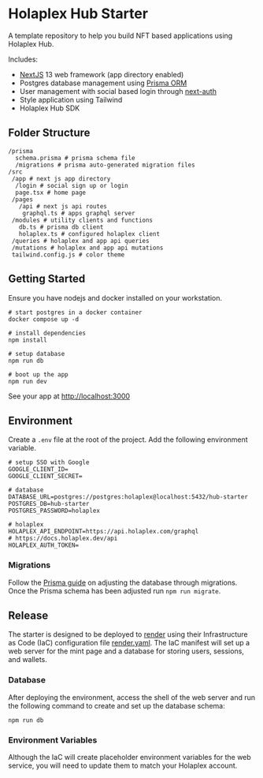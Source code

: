# Holaplex Hub Starter

A template repository to help you build NFT based applications using Holaplex Hub.

Includes:

- [NextJS](https://nextjs.org/) 13 web framework (app directory enabled)
- Postgres database management using [Prisma ORM](https://www.prisma.io/docs)
- User management with social based login through [next-auth](https://next-auth.js.org/)
- Style application using Tailwind
- Holaplex Hub SDK

## Folder Structure

```
/prisma
  schema.prisma # prisma schema file
  /migrations # prisma auto-generated migration files
/src
 /app # next js app directory
  /login # social sign up or login
  page.tsx # home page
 /pages
   /api # next js api routes
    graphql.ts # apps graphql server
 /modules # utility clients and functions
   db.ts # prisma db client
   holaplex.ts # configured holaplex client
 /queries # holaplex and app api queries
 /mutations # holaplex and app api mutations
 tailwind.config.js # color theme
```
## Getting Started

Ensure you have nodejs and docker installed on your workstation.

```
# start postgres in a docker container
docker compose up -d

# install dependencies
npm install

# setup database
npm run db

# boot up the app
npm run dev
```

See your app at [http://localhost:3000](http://localhost:3000)

## Environment

Create a `.env` file at the root of the project. Add the following environment variable.

```
# setup SSO with Google
GOOGLE_CLIENT_ID=
GOOGLE_CLIENT_SECRET=

# database
DATABASE_URL=postgres://postgres:holaplex@localhost:5432/hub-starter
POSTGRES_DB=hub-starter
POSTGRES_PASSWORD=holaplex

# holaplex
HOLAPLEX_API_ENDPOINT=https://api.holaplex.com/graphql
# https://docs.holaplex.dev/api
HOLAPLEX_AUTH_TOKEN=
```

### Migrations

Follow the [Prisma guide](https://www.prisma.io/docs/guides/database/developing-with-prisma-migrate) on adjusting the database through migrations. Once the Prisma schema has been adjusted run `npm run migrate`.

## Release
The starter is designed to be deployed to [render](https://render.com) using their Infrastructure as Code (IaC) configuration file [render.yaml](/render.yaml). The IaC manifest will set up a web server for the mint page and a database for storing users, sessions, and wallets.

### Database
After deploying the environment, access the shell of the web server and run the following command to create and set up the database schema:

```
npm run db
```

### Environment Variables
Although the IaC will create placeholder environment variables for the web service, you will need to update them to match your Holaplex account.


